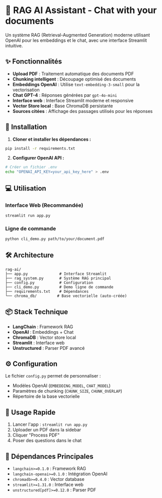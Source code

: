 # 🤖 RAG AI Assistant - Chat with your documents

Un système RAG (Retrieval-Augmented Generation) moderne utilisant OpenAI pour les embeddings et le chat, avec une interface Streamlit intuitive.

## ✨ Fonctionnalités

- **Upload PDF** : Traitement automatique des documents PDF
- **Chunking intelligent** : Découpage optimisé des documents
- **Embeddings OpenAI** : Utilise `text-embedding-3-small` pour la vectorisation
- **Chat GPT-4** : Réponses générées par `gpt-4o-mini`
- **Interface web** : Interface Streamlit moderne et responsive
- **Vector Store local** : Base ChromaDB persistante
- **Sources citées** : Affichage des passages utilisés pour les réponses

## 🚀 Installation

1. **Cloner et installer les dépendances :**

```bash
pip install -r requirements.txt
```

2. **Configurer OpenAI API :**

```bash
# Créer un fichier .env
echo "OPENAI_API_KEY=your_api_key_here" > .env
```

## 💻 Utilisation

### Interface Web (Recommandée)

```bash
streamlit run app.py
```

### Ligne de commande

```bash
python cli_demo.py path/to/your/document.pdf
```

## 🛠️ Architecture

```
rag-ai/
├── app.py              # Interface Streamlit
├── rag_system.py       # Système RAG principal
├── config.py           # Configuration
├── cli_demo.py         # Demo ligne de commande
├── requirements.txt    # Dépendances
└── chroma_db/         # Base vectorielle (auto-créée)
```

## 📦 Stack Technique

- **LangChain** : Framework RAG
- **OpenAI** : Embeddings + Chat
- **ChromaDB** : Vector store local
- **Streamlit** : Interface web
- **Unstructured** : Parser PDF avancé

## ⚙️ Configuration

Le fichier `config.py` permet de personnaliser :

- Modèles OpenAI (`EMBEDDING_MODEL`, `CHAT_MODEL`)
- Paramètres de chunking (`CHUNK_SIZE`, `CHUNK_OVERLAP`)
- Répertoire de la base vectorielle

## 🎯 Usage Rapide

1. Lancer l'app : `streamlit run app.py`
2. Uploader un PDF dans la sidebar
3. Cliquer "Process PDF"
4. Poser des questions dans le chat

## 🔧 Dépendances Principales

- `langchain>=0.1.0` : Framework RAG
- `langchain-openai>=0.1.0` : Intégration OpenAI
- `chromadb>=0.4.0` : Vector database
- `streamlit>=1.31.0` : Interface web
- `unstructured[pdf]>=0.12.0` : Parser PDF
